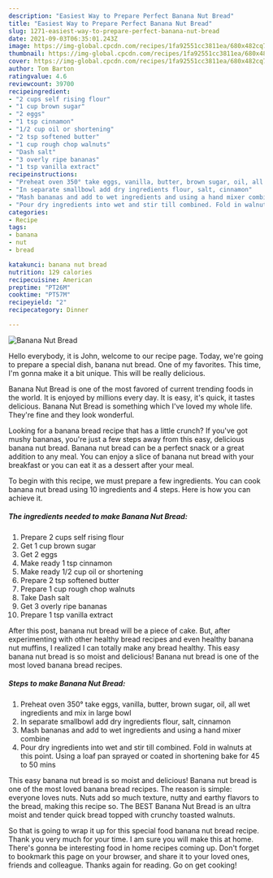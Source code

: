 ```yaml
---
description: "Easiest Way to Prepare Perfect Banana Nut Bread"
title: "Easiest Way to Prepare Perfect Banana Nut Bread"
slug: 1271-easiest-way-to-prepare-perfect-banana-nut-bread
date: 2021-09-03T06:35:01.243Z
image: https://img-global.cpcdn.com/recipes/1fa92551cc3811ea/680x482cq70/banana-nut-bread-recipe-main-photo.jpg
thumbnail: https://img-global.cpcdn.com/recipes/1fa92551cc3811ea/680x482cq70/banana-nut-bread-recipe-main-photo.jpg
cover: https://img-global.cpcdn.com/recipes/1fa92551cc3811ea/680x482cq70/banana-nut-bread-recipe-main-photo.jpg
author: Tom Barton
ratingvalue: 4.6
reviewcount: 39700
recipeingredient:
- "2 cups self rising flour"
- "1 cup brown sugar"
- "2 eggs"
- "1 tsp cinnamon"
- "1/2 cup oil or shortening"
- "2 tsp softened butter"
- "1 cup rough chop walnuts"
- "Dash salt"
- "3 overly ripe bananas"
- "1 tsp vanilla extract"
recipeinstructions:
- "Preheat oven 350° take eggs, vanilla, butter, brown sugar, oil, all wet ingredients and mix in large bowl"
- "In separate smallbowl add dry ingredients flour, salt, cinnamon"
- "Mash bananas and add to wet ingredients and using a hand mixer combine"
- "Pour dry ingredients into wet and stir till combined. Fold in walnuts at this point. Using a loaf pan sprayed or coated in shortening bake for 45 to 50 mins"
categories:
- Recipe
tags:
- banana
- nut
- bread

katakunci: banana nut bread 
nutrition: 129 calories
recipecuisine: American
preptime: "PT26M"
cooktime: "PT57M"
recipeyield: "2"
recipecategory: Dinner

---
```



![Banana Nut Bread](https://img-global.cpcdn.com/recipes/1fa92551cc3811ea/680x482cq70/banana-nut-bread-recipe-main-photo.jpg)

Hello everybody, it is John, welcome to our recipe page. Today, we're going to prepare a special dish, banana nut bread. One of my favorites. This time, I'm gonna make it a bit unique. This will be really delicious.

Banana Nut Bread is one of the most favored of current trending foods in the world. It is enjoyed by millions every day. It is easy, it's quick, it tastes delicious. Banana Nut Bread is something which I've loved my whole life. They're fine and they look wonderful.

Looking for a banana bread recipe that has a little crunch? If you&#39;ve got mushy bananas, you&#39;re just a few steps away from this easy, delicious banana nut bread. Banana nut bread can be a perfect snack or a great addition to any meal. You can enjoy a slice of banana nut bread with your breakfast or you can eat it as a dessert after your meal.


To begin with this recipe, we must prepare a few ingredients. You can cook banana nut bread using 10 ingredients and 4 steps. Here is how you can achieve it.

<!--inarticleads1-->

##### The ingredients needed to make Banana Nut Bread:

1. Prepare 2 cups self rising flour
1. Get 1 cup brown sugar
1. Get 2 eggs
1. Make ready 1 tsp cinnamon
1. Make ready 1/2 cup oil or shortening
1. Prepare 2 tsp softened butter
1. Prepare 1 cup rough chop walnuts
1. Take Dash salt
1. Get 3 overly ripe bananas
1. Prepare 1 tsp vanilla extract


After this post, banana nut bread will be a piece of cake. But, after experimenting with other healthy bread recipes and even healthy banana nut muffins, I realized I can totally make any bread healthy. This easy banana nut bread is so moist and delicious! Banana nut bread is one of the most loved banana bread recipes. 

<!--inarticleads2-->

##### Steps to make Banana Nut Bread:

1. Preheat oven 350° take eggs, vanilla, butter, brown sugar, oil, all wet ingredients and mix in large bowl
1. In separate smallbowl add dry ingredients flour, salt, cinnamon
1. Mash bananas and add to wet ingredients and using a hand mixer combine
1. Pour dry ingredients into wet and stir till combined. Fold in walnuts at this point. Using a loaf pan sprayed or coated in shortening bake for 45 to 50 mins


This easy banana nut bread is so moist and delicious! Banana nut bread is one of the most loved banana bread recipes. The reason is simple: everyone loves nuts. Nuts add so much texture, nutty and earthy flavors to the bread, making this recipe so. The BEST Banana Nut Bread is an ultra moist and tender quick bread topped with crunchy toasted walnuts. 

So that is going to wrap it up for this special food banana nut bread recipe. Thank you very much for your time. I am sure you will make this at home. There's gonna be interesting food in home recipes coming up. Don't forget to bookmark this page on your browser, and share it to your loved ones, friends and colleague. Thanks again for reading. Go on get cooking!

